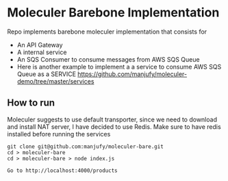 # Moleculer Barebone Implementation

Repo implements barebone moleculer implementation that consists for 

- An API Gateway
- A internal service
- An SQS Consumer to consume messages from AWS SQS Queue
- Here is another example to implement a a service to consume AWS SQS Queue as a SERVICE https://github.com/manjufy/moleculer-demo/tree/master/services

## How to run

Moleculer suggests to use default transporter, since we need to download and install NAT server,  I have decided to use Redis. Make sure to have redis installed before running the services

```
git clone git@github.com:manjufy/moleculer-bare.git
cd > moleculer-bare
cd > moleculer-bare > node index.js

Go to http://localhost:4000/products
```
